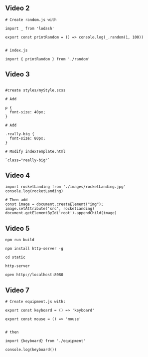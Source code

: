 ## Video 2
```
# Create random.js with

import _ from 'lodash'

export const printRandom = () => console.log(_.random(1, 100))


# index.js

import { printRandom } from './random'

```

## Video 3
```

#create styles/myStyle.scss

# Add

p {
  font-size: 40px;
}

# Add

.really-big {
  font-size: 80px;
}

# Modify indexTemplate.html

`class="really-big"`

```

## Video 4

```
import rocketLanding from './images/rocketLanding.jpg'
console.log(rocketLanding)

# Then add
const image = document.createElement("img");
image.setAttribute('src', rocketLanding)
document.getElementById('root').appendChild(image)

```


## Video 5

`npm run build`

`npm install http-server -g`

`cd static`

`http-server`

`open http://localhost:8080`

## Video 7

```
# Create equipment.js with:

export const keyboard = () => 'keyboard'

export const mouse = () => 'mouse'


# then

import {keyboard} from './equipment'

console.log(keyboard())
```

